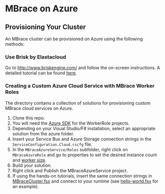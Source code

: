 # MBrace on Azure

## Provisioning Your Cluster

An MBrace cluster can be provisioned on Azure using the following methods:

### Use Brisk by Elastacloud

Go to http://www.briskengine.com/ and follow the on-screen instructions.
A detailed tutorial can be found [here](https://github.com/mbraceproject/MBrace.StarterKits/blob/master/azure/brisk-tutorial.md).

### Creating a Custom Azure Cloud Service with MBrace Worker Roles

The directory contains a collection of solutions for provisioning custom MBrace cloud services on Azure.

1. Clone this repo.
2. You will need the [Azure SDK](http://azure.microsoft.com/en-us/downloads/) for the WorkerRole projects.
3. Depending on your Visual Studio/F# installation, select an appropriate solution from the azure folder.
4. Insert your Service Bus and Azure Storage connection strings in the `ServiceConfiguration.Cloud.cscfg` file.
5. In the `MBraceAzureService/Roles` subfolder, right click on `MBraceAzureRole` and go to properties to set the desired instance count and [worker size](https://azure.microsoft.com/en-us/documentation/articles/virtual-machines-size-specs/). 
6. Build your solution.
7. Right click and Publish the MBraceAzureService project.
8. If using the hands-on tutorials, insert the same connection 
   strings in [MBraceCluster.fsx](../HandsOnTutorial/AzureCluster.fsx#L24) and connect 
   to your runtime (see [hello-world.fsx](../HandsOnTutorial/1-hello-world.fsx) for an example).
